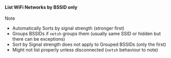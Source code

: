 #### List WiFi Networks by BSSID only

> [!NOTE]
> + Automatically Sorts by signal strength (stronger first)
> + Groups BSSIDs if `netsh` groups them (usually same SSID or hidden but there can be exceptions)
> + Sort by Signal strength does not apply to Grouped BSSIDs (only the first)
> + Might not list properly unless disconnected (`netsh` behaviour to note)
